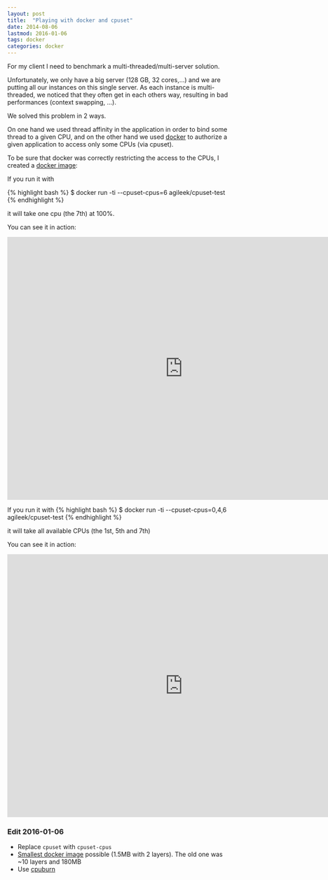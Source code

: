 ```yaml
---
layout: post
title:  "Playing with docker and cpuset"
date: 2014-08-06
lastmod: 2016-01-06
tags: docker
categories: docker
---
```


For my client I need to benchmark a multi-threaded/multi-server solution.

Unfortunately, we only have a big server (128 GB, 32 cores,...) and we are putting all our instances on this single server.
As each instance is multi-threaded, we noticed that they often get in each others way, resulting in bad performances (context swapping, ...).

We solved this problem in 2 ways.

On one hand we used thread affinity in the application in order to bind some thread to a given CPU, and on the other hand we used [docker][docker] to authorize a given application to access only some CPUs (via cpuset).

To be sure that docker was correctly restricting the access to the CPUs, I created a [docker image][docker-image]:

If you run it with

{% highlight bash %}
$ docker run -ti --cpuset-cpus=6 agileek/cpuset-test
{% endhighlight %}

it will take one cpu (the 7th) at 100%.

You can see it in action:

<div class="video-container">
  <iframe src="https://www.youtube.com/embed/1BMKK812y5A" frameborder="0" width="800" height="600" allowfullscreen></iframe>
</div>

If you run it with
{% highlight bash %}
$ docker run -ti --cpuset-cpus=0,4,6 agileek/cpuset-test
{% endhighlight %}

it will take all available CPUs (the 1st, 5th and 7th)

You can see it in action:

<div class="video-container">
  <iframe src="https://www.youtube.com/embed/ITcyeL8V35I" frameborder="0" width="800" height="600" allowfullscreen></iframe>
</div>

### Edit 2016-01-06
* Replace `cpuset` with `cpuset-cpus`
* [Smallest docker image][docker-cpuset] possible (1.5MB with 2 layers). The old one was ~10 layers and 180MB
* Use [cpuburn][cpuburn]

[docker]:    https://www.docker.com/
[docker-image]: https://registry.hub.docker.com/u/agileek/cpuset-test/
[cpuburn]: https://patrickmn.com/projects/cpuburn/
[docker-cpuset]: https://github.com/agileek/docker/tree/master/cpuset-test
